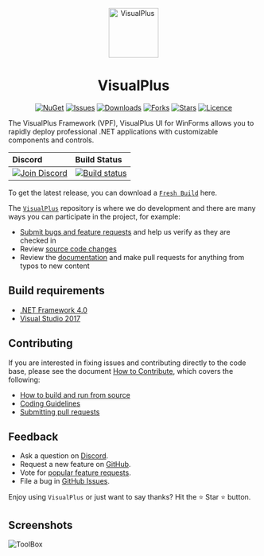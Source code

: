 <p align="center">
<a href="https://darkbyte7.github.io/VisualPlus/"><img alt="VisualPlus" width="100" heigth="100" src="http://i.imgur.com/KwWQDQZ.png"></a>
</p >

<h1  align="center">VisualPlus</h1>

<p align="center">
<a href="https://www.nuget.org/packages/VisualPlus/"><img alt="NuGet" src="https://img.shields.io/nuget/v/VisualPlus.svg?style=flat"></a> <a href="https://github.com/DarkByte7/VisualPlus/issues/"><img alt="Issues" src="https://img.shields.io/github/issues/DarkByte7/VisualPlus.svg?style=flat"></a> <a href="https://github.com/DarkByte7/VisualPlus/releases/"><img alt="Downloads" src="https://img.shields.io/github/downloads/DarkByte7/VisualPlus/total.svg?style=flat"></a>
        <a href="https://github.com/DarkByte7/VisualPlus/network/members"><img alt="Forks" src="https://img.shields.io/github/forks/DarkByte7/VisualPlus.svg?style=flat"></a>
    <a href="https://github.com/DarkByte7/VisualPlus/stargazers"><img alt="Stars" src="https://img.shields.io/github/stars/DarkByte7/VisualPlus.svg?style=flat"></a>
    <a href="https://github.com/DarkByte7/VisualPlus/blob/master/LICENSE.md"><img alt="Licence" src="https://img.shields.io/badge/GPL-3.0-blue.svg?style=flat"></a>
</p >
 
The VisualPlus Framework (VPF), VisualPlus UI for WinForms allows you to rapidly deploy professional .NET applications with customizable components and controls.

| Discord | Build Status |
| :---- | :---- |
[![Join Discord][1]][2] | [ ![Build status][3]][4] |

[1]: https://img.shields.io/discord/433671717286707203.svg
[2]: https://discord.gg/VmsWKKT
[3]: https://img.shields.io/appveyor/ci/DarkByte7/VisualPlus/master.svg?style=flat
[4]: https://ci.appveyor.com/project/DarkByte7/VisualPlus

To get the latest release, you can download a [`Fresh Build`](https://ci.appveyor.com/project/DarkByte7/VisualPlus/build/artifacts) here. 

The [`VisualPlus`](https://github.com/DarkByte7/VisualPlus) repository is where we do development and there are many ways you can participate in the project, for example:
- [Submit bugs and feature requests](https://github.com/DarkByte7/VisualPlus/issues) and help us verify as they are checked in
- Review [source code changes](https://github.com/DarkByte7/VisualPlus/pulls)
- Review the [documentation](https://github.com/DarkByte7/VisualPlus/wiki) and make pull requests for anything from typos to new content

## Build requirements
- [.NET Framework 4.0](https://www.microsoft.com/en-ca/download/details.aspx?id=17851)
- [Visual Studio 2017](https://www.visualstudio.com/downloads/)

## Contributing
If you are interested in fixing issues and contributing directly to the code base, please see the document [How to Contribute](https://github.com/DarkByte7/VisualPlus/wiki/How-to-Contribute), which covers the following:
- [How to build and run from source](https://github.com/DarkByte7/VisualPlus/wiki/How-to-Contribute#build-and-run-from-source)
- [Coding Guidelines](https://github.com/DarkByte7/VisualPlus/wiki/Coding-Guidelines)
- [Submitting pull requests](https://github.com/DarkByte7/VisualPlus/compare)

## Feedback
- Ask a question on [Discord](https://discord.gg/VmsWKKT).
- Request a new feature on [GitHub](https://github.com/DarkByte7/VisualPlus/blob/beta/CONTRIBUTE.md).
- Vote for [popular feature requests](https://github.com/DarkByte7/VisualPlus/issues?q=is:open+is:issue+label:feature-request+sort:reactions-B1-desc).
- File a bug in [GitHub Issues](https://github.com/DarkByte7/VisualPlus/issues?q=is:open+is:issue).

Enjoy using `VisualPlus` or just want to say thanks?
Hit the ⭐️ Star ⭐️ button.

## Screenshots
![ToolBox](https://github.com/DarkByte7/VisualPlus/raw/f5ad1424fad56b806026ac44cbd006014ec4be28/docs/assets/images/documentation/Toolbox.jpg)
